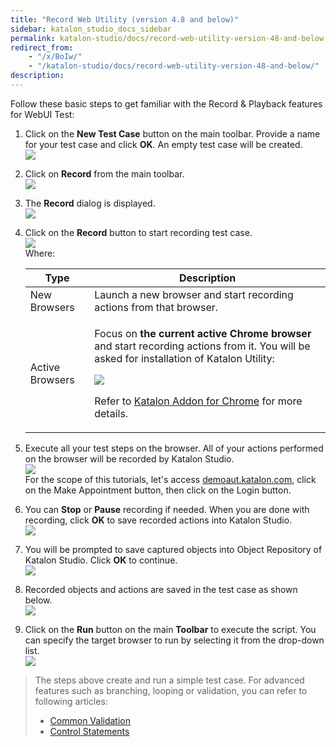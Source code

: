 ```yaml
---
title: "Record Web Utility (version 4.8 and below)" 
sidebar: katalon_studio_docs_sidebar
permalink: katalon-studio/docs/record-web-utility-version-48-and-below.html 
redirect_from:
    - "/x/BoIw/"
    - "/katalon-studio/docs/record-web-utility-version-48-and-below/"
description: 
---
```

Follow these basic steps to get familiar with the Record & Playback features for WebUI Test:  

1.  Click on the **New Test Case** button on the main toolbar. Provide a name for your test case and click **OK**. An empty test case will be created.   
    ![](https://github.com/katalon-studio/docs-images/raw/master/katalon-studio/docs/record-web-utility-version-48-and-below/image2017-2-23-113A473A35.png)  
      
    
2.  Click on **Record** from the main toolbar.  
    ![](https://github.com/katalon-studio/docs-images/raw/master/katalon-studio/docs/record-web-utility-version-48-and-below/image2017-5-21-133A213A16.png)  
      
    
3.  The **Record** dialog is displayed.  
    ![](https://github.com/katalon-studio/docs-images/raw/master/katalon-studio/docs/record-web-utility-version-48-and-below/image2017-6-30-193A333A17.png)  
      
    
4.  Click on the **Record** button to start recording test case.   
    ![](https://github.com/katalon-studio/docs-images/raw/master/katalon-studio/docs/record-web-utility-version-48-and-below/image2017-1-9-173A83A37.png)  
    Where:
    
    <table><thead><tr><th>Type</th><th>Description</th></tr></thead><tbody><tr><td>New Browsers</td><td>Launch a new browser and start recording actions from that browser.</td></tr><tr><td>Active Browsers</td><td><p>Focus on <strong>the current active Chrome browser</strong> and start recording actions from it. You will be asked for installation of Katalon Utility:</p><p><img src="https://github.com/katalon-studio/docs-images/raw/master/katalon-studio/docs/record-web-utility-version-48-and-below/image2017-2-23-113A543A29.png"></p><p>Refer to <a href="/display/KD/Katalon+Addon+for+Chrome">Katalon Addon for Chrome</a> for more details.</p></td></tr></tbody></table>
    
5.  Execute all your test steps on the browser. All of your actions performed on the browser will be recorded by Katalon Studio.   
    ![](https://github.com/katalon-studio/docs-images/raw/master/katalon-studio/docs/record-web-utility-version-48-and-below/image2017-6-28-163A143A6.png)  
    For the scope of this tutorials, let's access [demoaut.katalon.com](http://demoaut.katalon.com), click on the Make Appointment button, then click on the Login button.  
      
    
6.  You can **Stop** or **Pause** recording if needed. When you are done with recording, click **OK** to save recorded actions into Katalon Studio.  
    ![](https://github.com/katalon-studio/docs-images/raw/master/katalon-studio/docs/record-web-utility-version-48-and-below/image2017-6-28-163A183A28.png)  
      
    
7.  You will be prompted to save captured objects into Object Repository of Katalon Studio. Click **OK** to continue.  
    ![](https://github.com/katalon-studio/docs-images/raw/master/katalon-studio/docs/record-web-utility-version-48-and-below/image2017-6-28-163A203A9.png)  
      
    
8.  Recorded objects and actions are saved in the test case as shown below.  
    ![](https://github.com/katalon-studio/docs-images/raw/master/katalon-studio/docs/record-web-utility-version-48-and-below/image2017-8-21-133A393A4.png)  
      
    
9.  Click on the **Run** button on the main **Toolbar** to execute the script. You can specify the target browser to run by selecting it from the drop-down list.   
    ![](https://github.com/katalon-studio/docs-images/raw/master/katalon-studio/docs/record-web-utility-version-48-and-below/image2017-2-23-133A93A28.png)  
      
    

> The steps above create and run a simple test case. For advanced features such as branching, looping or validation, you can refer to following articles: 
> 
> *   [Common Validation](https://www.katalon.com/tutorials/common-validation/) 
> *   [Control Statements](/display/KD/Control+Statements)